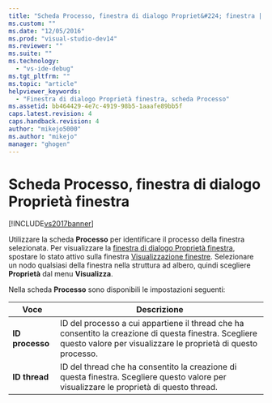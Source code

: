 ```yaml
---
title: "Scheda Processo, finestra di dialogo Propriet&#224; finestra | Microsoft Docs"
ms.custom: ""
ms.date: "12/05/2016"
ms.prod: "visual-studio-dev14"
ms.reviewer: ""
ms.suite: ""
ms.technology: 
  - "vs-ide-debug"
ms.tgt_pltfrm: ""
ms.topic: "article"
helpviewer_keywords: 
  - "Finestra di dialogo Proprietà finestra, scheda Processo"
ms.assetid: bb464429-4e7c-4919-98b5-1aaafe89bb5f
caps.latest.revision: 4
caps.handback.revision: 4
author: "mikejo5000"
ms.author: "mikejo"
manager: "ghogen"
---
```

# Scheda Processo, finestra di dialogo Propriet&#224; finestra
[!INCLUDE[vs2017banner](../code-quality/includes/vs2017banner.md)]

Utilizzare la scheda **Processo** per identificare il processo della finestra selezionata.  Per visualizzare la [finestra di dialogo Proprietà finestra](../debugger/window-properties-dialog-box.md), spostare lo stato attivo sulla finestra [Visualizzazione finestre](../debugger/windows-view.md).  Selezionare un nodo qualsiasi della finestra nella struttura ad albero, quindi scegliere **Proprietà** dal menu **Visualizza**.  
  
 Nella scheda **Processo** sono disponibili le impostazioni seguenti:  
  
|Voce|Descrizione|  
|----------|-----------------|  
|**ID processo**|ID del processo a cui appartiene il thread che ha consentito la creazione di questa finestra.  Scegliere questo valore per visualizzare le proprietà di questo processo.|  
|**ID thread**|ID del thread che ha consentito la creazione di questa finestra.  Scegliere questo valore per visualizzare le proprietà di questo thread.|